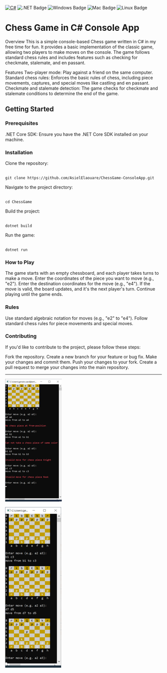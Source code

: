 [![C#](https://img.shields.io/badge/Language-C%23-blue?style=for-the-badge&logo=c-sharp&logoColor=white)](https://docs.microsoft.com/en-us/dotnet/csharp/) ![.NET Badge](https://img.shields.io/badge/.NET-5C2D91?style=for-the-badge&logo=.net&logoColor=white) ![Windows Badge](https://img.shields.io/badge/Windows-0078D6?style=for-the-badge&logo=windows&logoColor=white) ![Mac Badge](https://img.shields.io/badge/MacOS-000000?style=for-the-badge&logo=apple&logoColor=white) ![Linux Badge](https://img.shields.io/badge/Linux-FCC624?style=for-the-badge&logo=linux&logoColor=black)






# Chess Game in C# Console App

Overview
This is a simple console-based Chess game written in C# in my free time for fun. It provides a basic implementation of the classic game, allowing two players to make moves on the console. The game follows standard chess rules and includes features such as checking for checkmate, stalemate, and en passant.

Features
Two-player mode: Play against a friend on the same computer.
Standard chess rules: Enforces the basic rules of chess, including piece movements, captures, and special moves like castling and en passant.
Checkmate and stalemate detection: The game checks for checkmate and stalemate conditions to determine the end of the game.

## Getting Started
### Prerequisites

.NET Core SDK: Ensure you have the .NET Core SDK installed on your machine.

### Installation

Clone the repository:
```

git clone https://github.com/AsielElaouare/ChessGame-ConsoleApp.git

```

Navigate to the project directory:

```

cd ChessGame

```

Build the project:

```

dotnet build

```
Run the game:


```

dotnet run

```

### How to Play

The game starts with an empty chessboard, and each player takes turns to make a move.
Enter the coordinates of the piece you want to move (e.g., "e2").
Enter the destination coordinates for the move (e.g., "e4").
If the move is valid, the board updates, and it's the next player's turn.
Continue playing until the game ends.

### Rules
Use standard algebraic notation for moves (e.g., "e2" to "e4").
Follow standard chess rules for piece movements and special moves.

### Contributing
If you'd like to contribute to the project, please follow these steps:

Fork the repository.
Create a new branch for your feature or bug fix.
Make your changes and commit them.
Push your changes to your fork.
Create a pull request to merge your changes into the main repository.

<hr>

![Chess Game](./images/Screenshot%202024-01-09%20213031.png)


![Chess Game](./images/Screenshot%202024-01-09%20213047.png)

